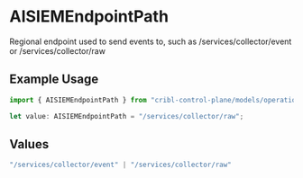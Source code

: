 # AISIEMEndpointPath

Regional endpoint used to send events to, such as /services/collector/event or /services/collector/raw

## Example Usage

```typescript
import { AISIEMEndpointPath } from "cribl-control-plane/models/operations";

let value: AISIEMEndpointPath = "/services/collector/raw";
```

## Values

```typescript
"/services/collector/event" | "/services/collector/raw"
```